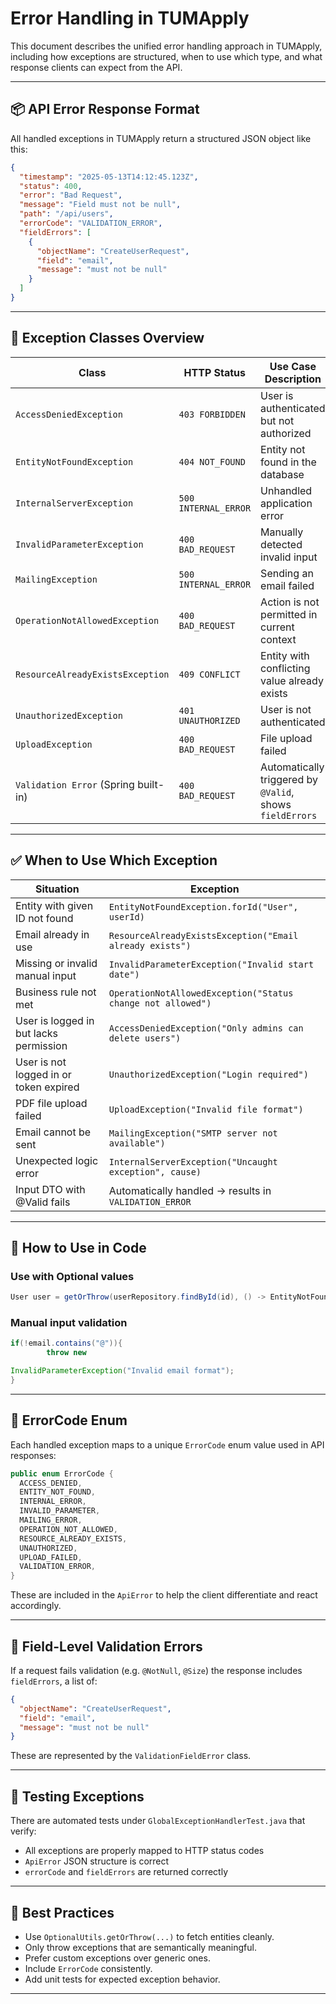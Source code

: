 # Error Handling in TUMApply

This document describes the unified error handling approach in TUMApply, including how exceptions are structured,
when to use which type, and what response clients can expect from the API.

---

## 📦 API Error Response Format

All handled exceptions in TUMApply return a structured JSON object like this:

```json
{
  "timestamp": "2025-05-13T14:12:45.123Z",
  "status": 400,
  "error": "Bad Request",
  "message": "Field must not be null",
  "path": "/api/users",
  "errorCode": "VALIDATION_ERROR",
  "fieldErrors": [
    {
      "objectName": "CreateUserRequest",
      "field": "email",
      "message": "must not be null"
    }
  ]
}
```

---

## 🧱 Exception Classes Overview

| Class                                | HTTP Status          | Use Case Description                                     |
| ------------------------------------ | -------------------- | -------------------------------------------------------- |
| `AccessDeniedException`              | `403 FORBIDDEN`      | User is authenticated but not authorized                 |
| `EntityNotFoundException`            | `404 NOT_FOUND`      | Entity not found in the database                         |
| `InternalServerException`            | `500 INTERNAL_ERROR` | Unhandled application error                              |
| `InvalidParameterException`          | `400 BAD_REQUEST`    | Manually detected invalid input                          |
| `MailingException`                   | `500 INTERNAL_ERROR` | Sending an email failed                                  |
| `OperationNotAllowedException`       | `400 BAD_REQUEST`    | Action is not permitted in current context               |
| `ResourceAlreadyExistsException`     | `409 CONFLICT`       | Entity with conflicting value already exists             |
| `UnauthorizedException`              | `401 UNAUTHORIZED`   | User is not authenticated                                |
| `UploadException`                    | `400 BAD_REQUEST`    | File upload failed                                       |
| `Validation Error` (Spring built-in) | `400 BAD_REQUEST`    | Automatically triggered by `@Valid`, shows `fieldErrors` |

---

## ✅ When to Use Which Exception

| Situation                              | Exception                                                   |
| -------------------------------------- | ----------------------------------------------------------- |
| Entity with given ID not found         | `EntityNotFoundException.forId("User", userId)`             |
| Email already in use                   | `ResourceAlreadyExistsException("Email already exists")`    |
| Missing or invalid manual input        | `InvalidParameterException("Invalid start date")`           |
| Business rule not met                  | `OperationNotAllowedException("Status change not allowed")` |
| User is logged in but lacks permission | `AccessDeniedException("Only admins can delete users")`     |
| User is not logged in or token expired | `UnauthorizedException("Login required")`                   |
| PDF file upload failed                 | `UploadException("Invalid file format")`                    |
| Email cannot be sent                   | `MailingException("SMTP server not available")`             |
| Unexpected logic error                 | `InternalServerException("Uncaught exception", cause)`      |
| Input DTO with @Valid fails            | Automatically handled → results in `VALIDATION_ERROR`       |

---

## 🎯 How to Use in Code

### Use with Optional values

```java
User user = getOrThrow(userRepository.findById(id), () -> EntityNotFoundException.forId("User", id));
```

### Manual input validation

```java
if(!email.contains("@")){
        throw new

InvalidParameterException("Invalid email format");
}
```

---

## 🧠 ErrorCode Enum

Each handled exception maps to a unique `ErrorCode` enum value used in API responses:

```java
public enum ErrorCode {
  ACCESS_DENIED,
  ENTITY_NOT_FOUND,
  INTERNAL_ERROR,
  INVALID_PARAMETER,
  MAILING_ERROR,
  OPERATION_NOT_ALLOWED,
  RESOURCE_ALREADY_EXISTS,
  UNAUTHORIZED,
  UPLOAD_FAILED,
  VALIDATION_ERROR,
}
```

These are included in the `ApiError` to help the client differentiate and react accordingly.

---

## 🧩 Field-Level Validation Errors

If a request fails validation (e.g. `@NotNull`, `@Size`) the response includes `fieldErrors`, a list of:

```json
{
  "objectName": "CreateUserRequest",
  "field": "email",
  "message": "must not be null"
}
```

These are represented by the `ValidationFieldError` class.

---

## 🧪 Testing Exceptions

There are automated tests under `GlobalExceptionHandlerTest.java` that verify:

- All exceptions are properly mapped to HTTP status codes
- `ApiError` JSON structure is correct
- `errorCode` and `fieldErrors` are returned correctly

---

## 📘 Best Practices

- Use `OptionalUtils.getOrThrow(...)` to fetch entities cleanly.
- Only throw exceptions that are semantically meaningful.
- Prefer custom exceptions over generic ones.
- Include `ErrorCode` consistently.
- Add unit tests for expected exception behavior.

---
